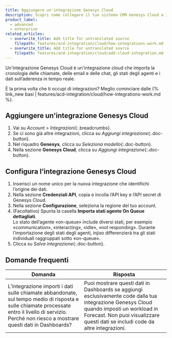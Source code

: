 ```yaml
---
title: Aggiungere un'integrazione Genesys Cloud
description: Scopri come collegare il tuo sistema CRM Genesys Cloud a injixo per importare dati.
product_label:
  - advanced
  - enterprise
related_articles:
  - overwrite_title: Add title for untranslated source
    filepath: features/acd-integration/cloud/how-integrations-work.md
  - overwrite_title: Add title for untranslated source
    filepath: features/acd-integration/cloud/add-cloud-integration.md
---
```


Un'integrazione Genesys Cloud è un'integrazione cloud che importa la cronologia delle chiamate, delle email e delle chat, gli stati degli agenti e i dati sull’aderenza in tempo reale.

È la prima volta che ti occupi di integrazioni? Meglio cominciare dalle {% link_new basi | features/acd-integration/cloud/how-integrations-work.md %}.

## Aggiungere un'integrazione Genesys Cloud

1. Vai su _Account > Integrazioni_{:.breadcrumbs}.
2. Se ci sono già altre integrazioni, clicca su _Aggiungi integrazione_{:.doc-button}.
3. Nel riquadro **Genesys**, clicca su _Seleziona modello_{:.doc-button}.
4. Nella sezione **Genesys Cloud**, clicca su _Aggiungi integrazione_{:.doc-button}.

## Configura l’integrazione Genesys Cloud

1. Inserisci un nome unico per la nuova integrazione che identifichi l’origine dei dati.
2. Nella sezione **Credenziali API**, copia e incolla l’API key e l’API secret di Genesys Cloud.
3. Nella sezione **Configurazione**, seleziona la regione del tuo account.
4. (Facoltativo) Spunta la casella **Importa stati agente On Queue dettagliati**.<br>Lo stato dell’agente «on-queue» include diversi stati, per esempio «communication», «interacting», «idle», «not responding». Durante l’importazione degli stati degli agenti, injixo differenzierà tra gli stati individuali raggruppati sotto «on-queue».
5. Clicca su _Salva integrazione_{:.doc-button}.

## Domande frequenti

| Domanda                            | Risposta                                                                                                                                           |
| ----------------------------------- | -------------------------------------------------------------------------------------------------------- |
| L’integrazione importi i dati sulle chiamate abbandonate, sul tempo medio di risposta e sulle chiamate processate entro il livello di servizio. Perché non riesco a mostrare questi dati in Dashboards? | Puoi mostrare questi dati in Dashboards se aggiungi esclusivamente code dalla tua integrazione Genesys Cloud quando imposti un workload in Forecast. Non puoi visualizzare questi dati se includi code da altre integrazioni.
